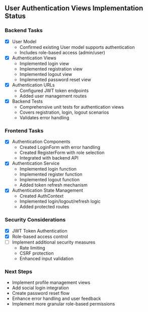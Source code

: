 ## User Authentication Views Implementation Status

### Backend Tasks
- [x] User Model
  - Confirmed existing User model supports authentication
  - Includes role-based access (admin/user)
- [x] Authentication Views
  - Implemented login view
  - Implemented registration view
  - Implemented logout view
  - Implemented password reset view
- [x] Authentication URLs
  - Configured JWT token endpoints
  - Added user management routes
- [x] Backend Tests
  - Comprehensive unit tests for authentication views
  - Covers registration, login, logout scenarios
  - Validates error handling

### Frontend Tasks
- [x] Authentication Components
  - Created LoginForm with error handling
  - Created RegisterForm with role selection
  - Integrated with backend API
- [x] Authentication Service
  - Implemented login function
  - Implemented register function
  - Implemented logout function
  - Added token refresh mechanism
- [x] Authentication State Management
  - Created AuthContext
  - Implemented login/logout/refresh logic
  - Added protected routes

### Security Considerations
- [x] JWT Token Authentication
- [x] Role-based access control
- [ ] Implement additional security measures
  - Rate limiting
  - CSRF protection
  - Enhanced input validation

### Next Steps
- Implement profile management views
- Add social login integration
- Create password reset flow
- Enhance error handling and user feedback
- Implement more granular role-based permissions
